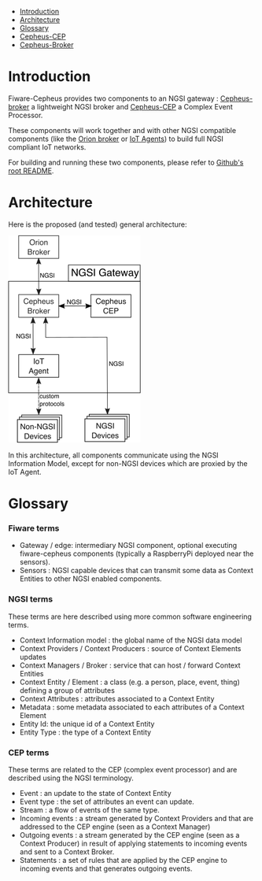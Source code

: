 
- [Introduction](#introduction)
- [Architecture](#architecture)
- [Glossary](#glossary)
- [Cepheus-CEP](cep/README.md)
- [Cepheus-Broker](broker/README.md)

# Introduction

Fiware-Cepheus provides two components to an NGSI gateway : [Cepheus-broker](broker/README.md) a lightweight NGSI broker and [Cepheus-CEP](cep/README.md) a Complex Event Processor.

These components will work together and with other NGSI compatible components
(like the [Orion broker](https://github.com/telefonicaid/fiware-orion) or [IoT Agents](https://github.com/telefonicaid/iotagent-node-lib))
to build full NGSI compliant IoT networks.

For building and running these two components, please refer to [Github's root README](https://github.com/Orange-OpenSource/fiware-cepheus/blob/master/README.md).

# Architecture

Here is the proposed (and tested) general architecture:

![overview](fig/architecture-overview.png)

In this architecture, all components communicate using the NGSI Information Model, except for non-NGSI devices which are proxied by the IoT Agent.

# Glossary

### Fiware terms

- Gateway / edge:  intermediary NGSI component, optional executing fiware-cepheus components (typically a RaspberryPi deployed near the sensors).
- Sensors : NGSI capable devices that can transmit some data as Context Entities to other NGSI enabled components.

### NGSI terms

These terms are here described using more common software engineering terms.

- Context Information model : the global name of the NGSI data model
- Context Providers / Context Producers : source of Context Elements updates
- Context Managers / Broker : service that can host / forward Context Entities
- Context Entity / Element : a class (e.g. a person, place, event, thing) defining a group of attributes
- Context Attributes : attributes associated to a Context Entity
- Metadata : some metadata associated to each attributes of a Context Element
- Entity Id: the unique id of a Context Entity
- Entity Type : the type of a Context Entity

### CEP terms

These terms are related to the CEP (complex event processor) and are described using the NGSI terminology.

- Event : an update to the state of Context Entity
- Event type : the set of attributes an event can update.
- Stream : a flow of events of the same type.
- Incoming events : a stream generated by Context Providers and that are addressed to the CEP engine (seen as a Context Manager)
- Outgoing events : a stream generated by the CEP engine (seen as a Context Producer) in result of applying statements to incoming events and sent to a Context Broker.
- Statements : a set of rules that are applied by the CEP engine to incoming events and that generates outgoing events.

